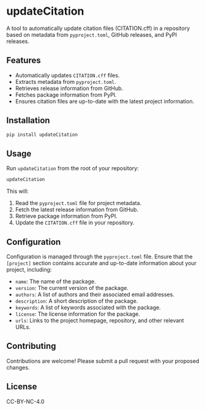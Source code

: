 # updateCitation

A tool to automatically update citation files (CITATION.cff) in a repository based on metadata from `pyproject.toml`, GitHub releases, and PyPI releases.

## Features

- Automatically updates `CITATION.cff` files.
- Extracts metadata from `pyproject.toml`.
- Retrieves release information from GitHub.
- Fetches package information from PyPI.
- Ensures citation files are up-to-date with the latest project information.

## Installation

```bash
pip install updateCitation
```

## Usage

Run `updateCitation` from the root of your repository:

```bash
updateCitation
```

This will:

1. Read the `pyproject.toml` file for project metadata.
2. Fetch the latest release information from GitHub.
3. Retrieve package information from PyPI.
4. Update the `CITATION.cff` file in your repository.

## Configuration

Configuration is managed through the `pyproject.toml` file. Ensure that the `[project]` section contains accurate and up-to-date information about your project, including:

- `name`: The name of the package.
- `version`: The current version of the package.
- `authors`: A list of authors and their associated email addresses.
- `description`: A short description of the package.
- `keywords`: A list of keywords associated with the package.
- `license`: The license information for the package.
- `urls`: Links to the project homepage, repository, and other relevant URLs.

## Contributing

Contributions are welcome! Please submit a pull request with your proposed changes.

## License

CC-BY-NC-4.0
